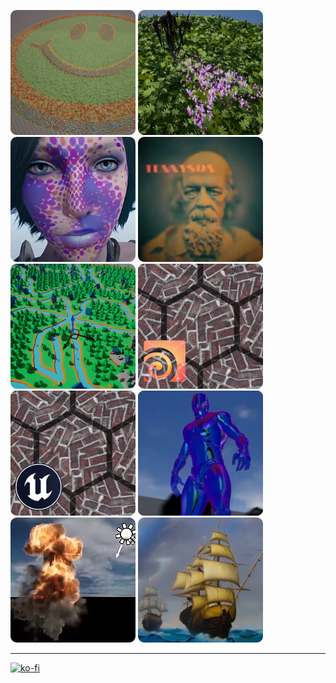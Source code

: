 [![](https://raw.githubusercontent.com/proceduralit/proceduralit/main/images/GPUTextureBasic.png 'UnrealEngine - PCG GPU Texture')](https://github.com/proceduralit/PCGExperiments)
[![](https://raw.githubusercontent.com/proceduralit/proceduralit/main/images/ShadowMask.png 'UnrealEngine - Custom Shadow Mask - Shader and Niagara')](https://github.com/proceduralit/ShadowMask)
[![](https://raw.githubusercontent.com/proceduralit/proceduralit/main/images/Bluca.png 'UnrealEngine - Shader')](https://github.com/proceduralit/UE4-Bluca)
[![](https://raw.githubusercontent.com/proceduralit/proceduralit/main/images/3DHolographic.png 'UnrealEngine - Shader - 3D Holographic Label')](https://github.com/proceduralit/UE4-HolographicLabel)
[![](https://raw.githubusercontent.com/proceduralit/proceduralit/main/images/WFC.png 'UnrealEngine - Wave Function Collapse - Hextile Solver')](https://github.com/proceduralit/WFC_Hextile)
[![](https://raw.githubusercontent.com/proceduralit/proceduralit/main/images/Hextile_Houdini.png 'Houdini - Hextile Repetition Remove Solver')](https://github.com/proceduralit/PI_Sandbox/wiki/Hextile---Houdini-HDA)
[![](https://raw.githubusercontent.com/proceduralit/proceduralit/main/images/Hextile_UE.png 'UnrealEngine - Hextile Repetition Remove Solver')](https://github.com/proceduralit/PI_Sandbox/wiki/Hextile---UE-Custom-Shader---HLSL)
[![](https://raw.githubusercontent.com/proceduralit/proceduralit/main/images/PPRefraction.png 'UnrealEngine - Shader - PostProcess Fake Refraction')](https://github.com/proceduralit/UE4-PostProcessRefraction)
[![](https://raw.githubusercontent.com/proceduralit/proceduralit/main/images/SixPointLighting.png 'UnrealEngine - Shader - Volume Six Point Lighting')](https://github.com/proceduralit/UE4-SixPointRelighting)
[![](https://raw.githubusercontent.com/proceduralit/proceduralit/main/images/StableDiffusion.png 'Houdini - Stable Diffusion with TOP')](https://github.com/proceduralit/StableDiffusion_Houdini)

***
[![ko-fi](https://ko-fi.com/img/githubbutton_sm.svg)](https://ko-fi.com/X8X7IAKLZ)

